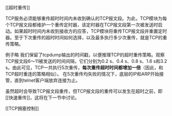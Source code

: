 [[超时重传]]


TCP服务必须能够重传超时时间内未收到确认的TCP报文段。为此，TCP模块为每个TCP报文段都维护一个重传定时器，该定时器在TCP报文段第一次被发送时启动。如果超时时间内未收到接收方的应答，TCP模块将重传TCP报文段并重置定时器。至于下次重传的超时时间如何选择，以及最多执行多少次重传，就是TCP的重传策略。


例子略
我们保留了tcpdump输出的时间戳，以便推理TCP的超时重传策略。观察TCP报文段6～11被发送的时间间隔，它们分别为0.2 s、0.4 s、0.8 s、1.6 s和3.2 s。由此可见，TCP一共执行5次重传，**每次重传超时时间都增加一倍**（因此，和TCP超时重连的策略相似）。
在5次重传均失败的情况下，底层的IP和ARP开始接管，直到telnet客户端放弃连接为止。

虽然超时会导致TCP报文段重传，但TCP报文段的重传可以发生在超时之前，即[[快速重传]]，这将在下一节中讨论。


[[TCP拥塞控制]]